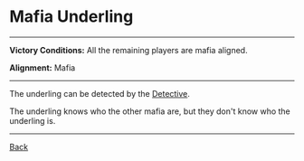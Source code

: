 # Mafia Underling

---

**Victory Conditions:**
All the remaining players are mafia aligned.

**Alignment:**
Mafia

---

The underling can be detected by the [Detective](Detective).

The underling knows who the other mafia are, but they don't know who the underling is. 

---

[Back](Index2)

